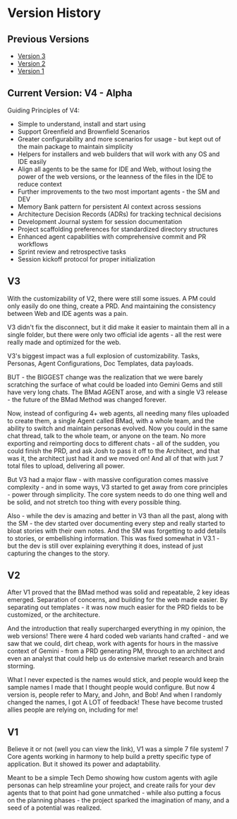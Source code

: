 # Version History

## Previous Versions

- [Version 3](https://github.com/bmadcode/BMad-Method/tree/V3)
- [Version 2](https://github.com/bmadcode/BMad-Method/tree/V2)
- [Version 1](https://github.com/bmadcode/BMad-Method/tree/V1)

## Current Version: V4 - Alpha

Guiding Principles of V4:

- Simple to understand, install and start using
- Support Greenfield and Brownfield Scenarios
- Greater configurability and more scenarios for usage - but kept out of the main package to maintain simplicity
- Helpers for installers and web builders that will work with any OS and IDE easily
- Align all agents to be the same for IDE and Web, without losing the power of the web versions, or the leanness of the files in the IDE to reduce context
- Further improvements to the two most important agents - the SM and DEV
- Memory Bank pattern for persistent AI context across sessions
- Architecture Decision Records (ADRs) for tracking technical decisions
- Development Journal system for session documentation
- Project scaffolding preferences for standardized directory structures
- Enhanced agent capabilities with comprehensive commit and PR workflows
- Sprint review and retrospective tasks
- Session kickoff protocol for proper initialization

## V3

With the customizability of V2, there were still some issues. A PM could only easily do one thing, create a PRD. And maintaining the consistency between Web and IDE agents was a pain.

V3 didn't fix the disconnect, but it did make it easier to maintain them all in a single folder, but there were only two official ide agents - all the rest were really made and optimized for the web.

V3's biggest impact was a full explosion of customizability. Tasks, Personas, Agent Configurations, Doc Templates, data payloads.

BUT - the BIGGEST change was the realization that we were barely scratching the surface of what could be loaded into Gemini Gems and still have very long chats. The BMad AGENT arose, and with a single V3 release - the future of the BMad Method was changed forever.

Now, instead of configuring 4+ web agents, all needing many files uploaded to create them, a single Agent called BMad, with a whole team, and the ability to switch and maintain personas evolved. Now you could in the same chat thread, talk to the whole team, or anyone on the team. No more exporting and reimporting docs to different chats - all of the sudden, you could finish the PRD, and ask Josh to pass it off to the Architect, and that was it, the architect just had it and we moved on! And all of that with just 7 total files to upload, delivering all power.

But V3 had a major flaw - with massive configuration comes massive complexity - and in some ways, V3 started to get away from core principles - power through simplicity. The core system needs to do one thing well and be solid, and not stretch too thing with every possible thing.

Also - while the dev is amazing and better in V3 than all the past, along with the SM - the dev started over documenting every step and really started to bloat stories with their own notes. And the SM was forgetting to add details to stories, or embellishing information. This was fixed somewhat in V3.1 - but the dev is still over explaining everything it does, instead of just capturing the changes to the story.

## V2

After V1 proved that the BMad method was solid and repeatable, 2 key ideas emerged. Separation of concerns, and building for the web made easier. By separating out templates - it was now much easier for the PRD fields to be customized, or the architecture.

And the introduction that really supercharged everything in my opinion, the web versions! There were 4 hard coded web variants hand crafted - and we saw that we could, dirt cheap, work with agents for hours in the massive context of Gemini - from a PRD generating PM, through to an architect and even an analyst that could help us do extensive market research and brain storming.

What I never expected is the names would stick, and people would keep the sample names I made that I thought people would configure. But now 4 version is, people refer to Mary, and John, and Bob! And when I randomly changed the names, I got A LOT of feedback! These have become trusted allies people are relying on, including for me!

## V1

Believe it or not (well you can view the link), V1 was a simple 7 file system! 7 Core agents working in harmony to help build a pretty specific type of application. But it showed its power and adaptability.

Meant to be a simple Tech Demo showing how custom agents with agile personas can help streamline your project, and create rails for your dev agents that to that point had gone unmatched - while also putting a focus on the planning phases - the project sparked the imagination of many, and a seed of a potential was realized.
